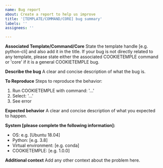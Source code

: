 ```yaml
---
name: Bug report
about: Create a report to help us improve
title: '[TEMPLATE/COMMAND/CORE] bug summary'
labels: ''
assignees: ''

---
```


**Associated Template/Command/Core**
State the template handle [e.g. python-cli] and also add it in the title.
If your bug is not directly related to any template, please state either the associated COOKIETEMPLE command or 'core' if it is a general COOKIETEMPLE bug.

**Describe the bug**
A clear and concise description of what the bug is.

**To Reproduce**
Steps to reproduce the behavior:
1. Run COOKIETEMPLE with command: '...'
2. Select: '...'
3. See error

**Expected behavior**
A clear and concise description of what you expected to happen.

**System [please complete the following information]:**
 - OS: e.g. [Ubuntu 18.04]
 - Python: [e.g. 3.8]
 - Virtual environment: [e.g. conda]
 - COOKIETEMPLE: [e.g. 1.0.0]

**Additional context**
Add any other context about the problem here.

